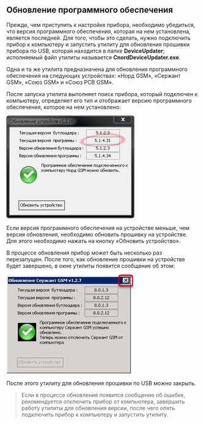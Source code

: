 ## Обновление программного обеспечения

Прежде, чем приступить к настройке прибора, необходимо убедиться, что версия программного обеспечения, которая на нем установлена, является последней. Для того, чтобы это сделать, нужно подключить прибор к компьютеру и запустить утилиту для обновления прошивки прибора по USB, которая находится в папке **DeviceUpdater**; исполняемый файл утилиты называется **CnordDeviceUpdater.exe**.

Одна и та же утилита предназначена для обновления программного обеспечения на следующих устройствах: «Норд GSM», «Сержант GSM», «Союз  GSM» и «Союз PCB GSM».

После запуска утилита выполняет поиск прибора, который подключен к компьютеру, определяет его тип и отображает версию программного обеспечения, которое на нем установлено:

![Отображение версии программного обеспечения на устройстве][id-05-02-01]

Если версия программного обеспечения на устройстве меньше, чем версия обновления, необходимо обновить прошивку на устройстве. Для этого необходимо нажать на кнопку «Обновить устройство».

В процессе обновления прибор может быть несколько раз перезапущен. После того, как обновление прошивки на устройстве будет завершено, в окне утилиты появится сообщение об этом:

![Обновление версии программного обеспечения завершено][id-05-02-02]

После этого утилиту для обновления прошивки по USB можно закрыть.

> Если в процессе обновления появится сообщение об ошибке, рекомендуется отключить прибор от компьютера, завершить работу утилиты для обновления версии, после чего опять подключить прибор к компьютеру и запустить утилиту.

[id-05-02-01]: img/05-02-version-01.png
[id-05-02-02]: img/05-02-version-02.png

